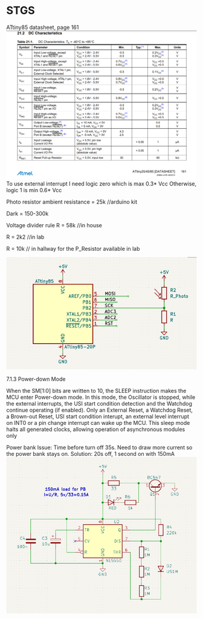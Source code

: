 # STGS
ATtiny85 datasheet, page 161
![Alt text](Images/dc.PNG)
To use external interrupt I need logic zero which is max 0.3* Vcc
Otherwise, logic 1 is min 0.6* Vcc

Photo resistor ambient resistance = 25k //arduino kit 

Dark = 150-300k 


Voltage divider rule 
R = 58k //in house 

R = 2k2 //in lab 

R = 10k // in hallway for the P_Resistor available in lab 

![Alt text](Images/INT0.PNG)

7.1.3 Power-down Mode

When the SM[1:0] bits are written to 10, the SLEEP instruction makes the MCU enter Power-down mode. In this
mode, the Oscillator is stopped, while the external interrupts, the USI start condition detection and the Watchdog
continue operating (if enabled). Only an External Reset, a Watchdog Reset, a Brown-out Reset, USI start condition
interupt, an external level interrupt on INT0 or a pin change interrupt can wake up the MCU. This sleep mode halts
all generated clocks, allowing operation of asynchronous modules only



Power bank Issue: 
Time before turn off 35s.
Need to draw more current so the power bank stays on.
Solution: 20s off, 1 second on with 150mA
![Alt text](Images/PB-wakeup.PNG)

